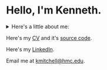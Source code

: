 # Hello, I'm Kenneth.

<details>
<summary>Here's a little about me:</summary>
<br>
  I am a Junior undergraduate student pursuing a double major in Mathematical and Computational Biology at Harvey Mudd College and Philosophy at Claremont McKenna College. I am interested in any and all cross sections of these field. I want to heal the world with science.
</details>

Here's my [CV](https://github.com/Kenneth-Mitchell/things/blob/48625cfd55eadc42ffe8d5a498ef9bd2ce90d9f1/cv.pdf) and it's [source code](https://github.com/Kenneth-Mitchell/things/blob/48625cfd55eadc42ffe8d5a498ef9bd2ce90d9f1/cv.tex).

Here's my [LinkedIn](www.linkedin.com/in/kenneth-w-mitchell).

Email me at [kmitchell@hmc.edu](mailto:kmitchell@hmc.edu).
